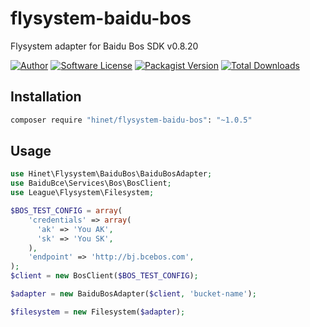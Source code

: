 # flysystem-baidu-bos
Flysystem adapter for Baidu Bos SDK v0.8.20

[![Author](http://img.shields.io/badge/author-@hinet-blue.svg?style=flat-square)](https://github.com/hinet)
[![Software License](https://img.shields.io/badge/license-MIT-brightgreen.svg?style=flat-square)](LICENSE)
[![Packagist Version](https://img.shields.io/packagist/v/hinet/flysystem-baidu-bos.svg?style=flat-square)](https://packagist.org/packages/hinet/flysystem-baidu-bos)
[![Total Downloads](https://img.shields.io/packagist/dt/hinet/flysystem-baidu-bos.svg?style=flat-square)](https://packagist.org/packages/hinet/flysystem-baidu-bos)


## Installation

```bash
composer require "hinet/flysystem-baidu-bos": "~1.0.5"
```

## Usage

```php
use Hinet\Flysystem\BaiduBos\BaiduBosAdapter;
use BaiduBce\Services\Bos\BosClient;
use League\Flysystem\Filesystem;

$BOS_TEST_CONFIG = array(
    'credentials' => array(
      'ak' => 'You AK',
      'sk' => 'You SK',
    ),
    'endpoint' => 'http://bj.bcebos.com',
);
$client = new BosClient($BOS_TEST_CONFIG);

$adapter = new BaiduBosAdapter($client, 'bucket-name');

$filesystem = new Filesystem($adapter);
```
